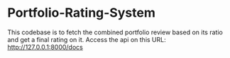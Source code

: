 # Portfolio-Rating-System
This codebase is to fetch the combined portfolio review based on its ratio and get a final rating on it.
Access the api on this URL: http://127.0.0.1:8000/docs
